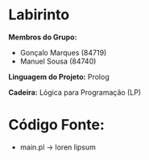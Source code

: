 # Labirinto

**Membros do Grupo:**
- Gonçalo Marques (84719)
- Manuel Sousa (84740)

**Linguagem do Projeto:** Prolog <br/>

**Cadeira:** Lógica para Programação (LP)

Código Fonte:
==========
+ main.pl
-> loren lipsum
